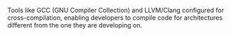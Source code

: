 Tools like GCC (GNU Compiler Collection) and LLVM/Clang configured for cross-compilation, enabling developers to compile code for architectures different from the one they are developing on.